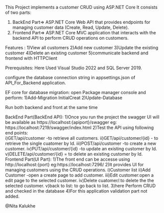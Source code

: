 This Project implements a customer CRUD using ASP.NET Core It consists of two parts:
1. BackEnd Part=> ASP.NET Core Web API that provides endpoints for managing customer data (Create, Read, Update, Delete).
2. Frontend Part=> ASP.NET Core MVC application that interacts with the backend API to perform CRUD operations on customers.

Features :
1)View all customers
2)Add new customer
3)Update the existing customer
4)Delete an existing customer
5)communicate backend and frontend with HTTPClient

Prerequisites:
Here Used Visual Studio 2022 and SQL Server 2019.

configure the database connection string in appsettings.json of API_For_Backend application.

EF core for database migration:
open Package manager console and perform:
1)Add-Migration InitialCreat
2)Update-Database

Run both backend and front at the same time

BackEnd Part(BackEnd API):
1)Once you run the project the swagger UI will be available as https://localhost:{apiport}/swagger
	eg: https://localhost:7219/swagger/index.html
2)Test the API using following end points:    
	i)GET/api/customer -to retrieve all customers.
	ii)GET/api/customer/{id} - to retrieve the single cuatomer by Id.
	iii)POST/api/customer -to create a new customer.
	iv)PUT/api/customer/{id} -to update an existing customer by Id.
	v)DELETE/api/customer/{id} = to delete an existing customer by Id.
Frontend Part(UI Part):
1)The front end can be accesse using http://localhost:{port} 
	eg:https://localhost:7296/
2)It provides UI for managing customers using the CRUD operations.
	i)Customer list
	ii)Add Customer -open a create page to add customer.
	iii)Edit customer:open a edit page to the selected customer.
	iv)Delete cuatomer/:to delete the the selected customer.
	v)back to list: to go back to list.
3)here Perform CRUD and checked in the database
4)For this application validation part not added.


@Nita Kalukhe
